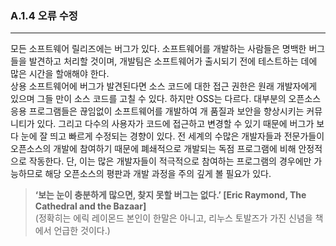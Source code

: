 ### A.1.4 오류 수정 

---
 
모든 소프트웨어 릴리즈에는 버그가 있다. 소프트웨어를 개발하는 사람들은 명백한 버그들을 발견하고 처리할 것이며, 개발팀은 소프트웨어가 출시되기 전에 테스트하는 데에 많은 시간을 할애해야 한다.   
상용 소프트웨어에 버그가 발견된다면 소스 코드에 대한 접근 권한은 원래 개발자에게 있으며 그들 만이 소스 코드를 고칠 수 있다. 
하지만 OSS는 다르다. 대부분의 오픈소스 응용 프로그램들은 끊임없이 소프트웨어를 개발하여 개 품질과 보안을 향상시키는 커뮤니티가 있다. 그리고 다수의 사용자가 코드에 접근하고 변경할 수 있기 때문에 버그가 보다 눈에 잘 띄고 빠르게 수정되는 경향이 있다. 전 세계의 수많은 개발자들과 전문가들이 오픈소스의 개발에 참여하기 때문에 폐쇄적으로 개발되는 독점 프로그램에 비해 안정적으로 작동한다. 
단, 이는 많은 개발자들이 적극적으로 참여하는 프로그램의 경우에만 가능하므로 해당 오픈소스의 평판과 개발 과정을 주의 깊게 볼 필요가 있다.  
> **‘보는 눈이 충분하게 많으면, 찾지 못할 버그는 없다.’ \[Eric Raymond, The Cathedral and the Bazaar\]**  
> \(정확히는 에릭 레이몬드 본인이 한말은 아니고, 리누스 토발즈가 가진 신념을 책에서 언급한 것이다.\)



